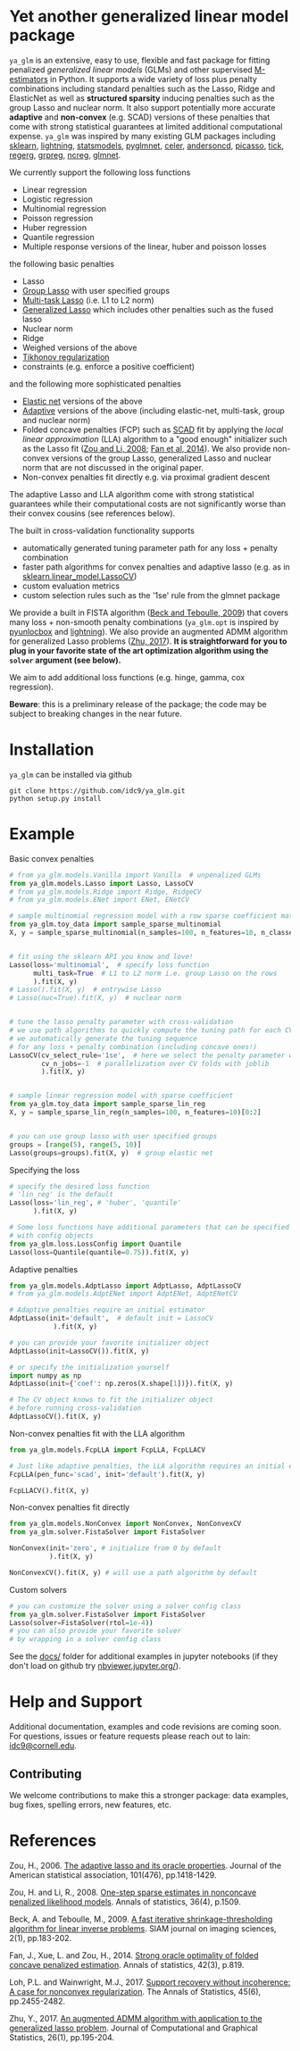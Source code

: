 # Yet another generalized linear model package



`ya_glm` is an extensive, easy to use, flexible and fast package for fitting penalized *generalized linear models* (GLMs) and other supervised [M-estimators](https://en.wikipedia.org/wiki/M-estimator) in Python. It supports a wide variety of loss plus penalty combinations including standard penalties such as the Lasso, Ridge and ElasticNet as well as **structured sparsity** inducing penalties such as the group Lasso and nuclear norm. It also support potentially more accurate **adaptive** and **non-convex** (e.g. SCAD) versions of these penalties that come with strong statistical guarantees at limited additional computational expense. `ya_glm` was inspired by many existing GLM packages including [sklearn](https://scikit-learn.org/stable/), [lightning](https://github.com/scikit-learn-contrib/lightning), [statsmodels](https://www.statsmodels.org/), [pyglmnet](https://github.com/glm-tools/pyglmnet), [celer](https://github.com/mathurinm/celer), [andersoncd](https://github.com/mathurinm/andersoncd), [picasso](https://github.com/jasonge27/picasso), [tick](https://github.com/X-DataInitiative/tick), [regerg](https://github.com/regreg/regreg), [grpreg](https://github.com/pbreheny/grpreg), [ncreg](https://cran.r-project.org/web/packages/ncvreg/index.html), [glmnet](https://glmnet.stanford.edu/articles/glmnet.html).


We currently support the following loss functions

- Linear regression
- Logistic regression
- Multinomial regression
- Poisson regression
- Huber regression
- Quantile regression
- Multiple response versions of the linear, huber and poisson losses

the following basic penalties

- Lasso
- [Group Lasso](https://rss.onlinelibrary.wiley.com/doi/pdfdirect/10.1111/j.1467-9868.2005.00532.x?casa_token=wN_F5iYwNK4AAAAA:4PVnAz4icP5hR9FIRviV0zqnp_QAibv55uYkptKQKezvDoqtMzrSpFyHh15lL4IO1yFJ3Sfl4OwOuA) with user specified groups
- [Multi-task Lasso](https://scikit-learn.org/stable/modules/generated/sklearn.linear_model.MultiTaskLasso.html#sklearn.linear_model.MultiTaskLasso) (i.e. L1 to L2 norm)
- [Generalized Lasso](https://projecteuclid.org/journals/annals-of-statistics/volume-39/issue-3/The-solution-path-of-the-generalized-lasso/10.1214/11-AOS878.full) which includes other penalties such as the fused lasso
- Nuclear norm
- Ridge
- Weighed versions of the above
- [Tikhonov regularization](https://en.wikipedia.org/wiki/Tikhonov_regularization#Tikhonov_regularization)
- constraints (e.g. enforce a positive coefficient)

and the following more sophisticated penalties

- [Elastic net](https://scikit-learn.org/stable/modules/generated/sklearn.linear_model.ElasticNet.html) versions of the above
- [Adaptive](http://users.stat.umn.edu/~zouxx019/Papers/adalasso.pdf) versions of the above (including elastic-net, multi-task, group and nuclear norm)
- Folded concave penalties (FCP) such as [SCAD](https://fan.princeton.edu/papers/01/penlike.pdf) fit by applying the *local linear approximation* (LLA) algorithm to a "good enough" initializer such as the Lasso fit ([Zou and Li, 2008](http://www.personal.psu.edu/ril4/research/AOS0316.pdf); [Fan et al, 2014](https://www.ncbi.nlm.nih.gov/pmc/articles/PMC4295817/)). We also provide non-convex versions of the group Lasso, generalized Lasso and nuclear norm that are not discussed in the original paper.
- Non-convex penalties fit directly e.g. via proximal gradient descent

The adaptive Lasso and LLA algorithm come with strong statistical guarantees while their computational costs are not significantly worse than their convex cousins (see references below).

The built in cross-validation functionality supports

- automatically generated tuning parameter path for any loss + penalty combination
- faster path algorithms for convex penalties and adaptive lasso (e.g. as in [sklearn.linear_model.LassoCV](https://scikit-learn.org/stable/modules/generated/sklearn.linear_model.LassoCV.html))
- custom evaluation metrics
- custom selection rules such as the '1se' rule from the glmnet package

We provide a built in FISTA algorithm ([Beck and Teboulle, 2009](https://epubs.siam.org/doi/pdf/10.1137/080716542?casa_token=cjyK5OxcbSoAAAAA:lQOp0YAVKIOv2-vgGUd_YrnZC9VhbgWvZgj4UPbgfw8I7NV44K82vbIu0oz2-xAACBz9k0Lclw)) that covers many loss + non-smooth penalty combinations (`ya_glm.opt` is inspired by [pyunlocbox](https://github.com/epfl-lts2/pyunlocbox) and [lightning](https://github.com/scikit-learn-contrib/lightning)). We also provide an augmented ADMM algorithm for generalized Lasso problems ([Zhu, 2017](https://www.tandfonline.com/doi/full/10.1080/10618600.2015.1114491)). **It is straightforward for you to plug in your favorite state of the art optimization algorithm using the `solver` argument (see below).**

We aim to add additional loss functions (e.g. hinge, gamma, cox regression).

 **Beware**: this is a preliminary release of the package; the code may be subject to breaking changes in the near future.


# Installation
`ya_glm` can be installed via github
```
git clone https://github.com/idc9/ya_glm.git
python setup.py install
```


# Example

Basic convex penalties

```python
# from ya_glm.models.Vanilla import Vanilla  # unpenalized GLMs
from ya_glm.models.Lasso import Lasso, LassoCV
# from ya_glm.models.Ridge import Ridge, RidgeCV
# from ya_glm.models.ENet import ENet, ENetCV

# sample multinomial regression model with a row sparse coefficient matrix
from ya_glm.toy_data import sample_sparse_multinomial
X, y = sample_sparse_multinomial(n_samples=100, n_features=10, n_classes=3)[0:2]


# fit using the sklearn API you know and love!
Lasso(loss='multinomial',  # specify loss function
      multi_task=True  # L1 to L2 norm i.e. group Lasso on the rows
      ).fit(X, y)
# Lasso().fit(X, y)  # entrywise Lasso
# Lasso(nuc=True).fit(X, y)  # nuclear norm


# tune the lasso penalty parameter with cross-validation
# we use path algorithms to quickly compute the tuning path for each CV fold
# we automatically generate the tuning sequence
# for any loss + penalty combination (including concave ones!)
LassoCV(cv_select_rule='1se',  # here we select the penalty parameter with the 1se rule
        cv_n_jobs=-1  # parallelization over CV folds with joblib
        ).fit(X, y)


# sample linear regression model with sparse coefficient
from ya_glm.toy_data import sample_sparse_lin_reg
X, y = sample_sparse_lin_reg(n_samples=100, n_features=10)[0:2]


# you can use group lasso with user specified groups
groups = [range(5), range(5, 10)]
Lasso(groups=groups).fit(X, y)  # group elastic net
```

Specifying the loss

```python
# specify the desired loss function
# 'lin_reg' is the default
Lasso(loss='lin_reg', # 'huber', 'quantile'
      ).fit(X, y)

# Some loss functions have additional parameters that can be specified
# with config objects
from ya_glm.loss.LossConfig import Quantile
Lasso(loss=Quantile(quantile=0.75)).fit(X, y)
```

Adaptive penalties

```python
from ya_glm.models.AdptLasso import AdptLasso, AdptLassoCV
# from ya_glm.models.AdptENet import AdptENet, AdptENetCV

# Adaptive penalties require an initial estimator
AdptLasso(init='default',  # default init = LassoCV
           ).fit(X, y)

# you can provide your favorite initializer object
AdptLasso(init=LassoCV()).fit(X, y)

# or specify the initialization yourself
import numpy as np
AdptLasso(init={'coef': np.zeros(X.shape[1])}).fit(X, y)

# The CV object knows to fit the initializer object
# before running cross-validation
AdptLassoCV().fit(X, y)
```

Non-convex penalties fit with the LLA algorithm

```python
from ya_glm.models.FcpLLA import FcpLLA, FcpLLACV

# Just like adaptive penalties, the LLA algorithm requires an initial estimator
FcpLLA(pen_func='scad', init='default').fit(X, y)

FcpLLACV().fit(X, y)
```

Non-convex penalties fit directly

```python
from ya_glm.models.NonConvex import NonConvex, NonConvexCV
from ya_glm.solver.FistaSolver import FistaSolver

NonConvex(init='zero', # initialize from 0 by default
          ).fit(X, y)

NonConvexCV().fit(X, y) # will use a path algorithm by default
```

Custom solvers

```python
# you can customize the solver using a solver config class
from ya_glm.solver.FistaSolver import FistaSolver
Lasso(solver=FistaSolver(rtol=1e-4))
# you can also provide your favorite solver
# by wrapping in a solver config class
```


See the [docs/](docs/) folder for additional examples in jupyter notebooks (if they don't load on github try [nbviewer.jupyter.org/](https://nbviewer.jupyter.org/)).


# Help and Support

Additional documentation, examples and code revisions are coming soon.
For questions, issues or feature requests please reach out to Iain:
idc9@cornell.edu.



## Contributing

We welcome contributions to make this a stronger package: data examples,
bug fixes, spelling errors, new features, etc.


# References


Zou, H., 2006. [The adaptive lasso and its oracle properties](http://users.stat.umn.edu/~zouxx019/Papers/adalasso.pdf). Journal of the American statistical association, 101(476), pp.1418-1429.

Zou, H. and Li, R., 2008. [One-step sparse estimates in nonconcave penalized likelihood models](http://www.personal.psu.edu/ril4/research/AOS0316.pdf). Annals of statistics, 36(4), p.1509.

Beck, A. and Teboulle, M., 2009. [A fast iterative shrinkage-thresholding algorithm for linear inverse problems](https://epubs.siam.org/doi/pdf/10.1137/080716542?casa_token=cjyK5OxcbSoAAAAA:lQOp0YAVKIOv2-vgGUd_YrnZC9VhbgWvZgj4UPbgfw8I7NV44K82vbIu0oz2-xAACBz9k0Lclw). SIAM journal on imaging sciences, 2(1), pp.183-202.

Fan, J., Xue, L. and Zou, H., 2014. [Strong oracle optimality of folded concave penalized estimation](https://www.ncbi.nlm.nih.gov/pmc/articles/PMC4295817/). Annals of statistics, 42(3), p.819.

Loh, P.L. and Wainwright, M.J., 2017. [Support recovery without incoherence: A case for nonconvex regularization](https://projecteuclid.org/journals/annals-of-statistics/volume-45/issue-6/Support-recovery-without-incoherence-A-case-for-nonconvex-regularization/10.1214/16-AOS1530.pdf). The Annals of Statistics, 45(6), pp.2455-2482.


Zhu, Y., 2017. [An augmented ADMM algorithm with application to the generalized lasso problem](https://www.tandfonline.com/doi/full/10.1080/10618600.2015.1114491). Journal of Computational and Graphical Statistics, 26(1), pp.195-204.